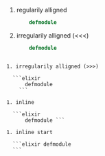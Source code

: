 1. regularily alligned

      ```elixir
          defmodule
      ```

1. irregularily alligned (<<<)

    ```elixir
        defmodule
  ```

1. irregularily alligned (>>>)

    ```elixir
        defmodule
      ```

1. inline

    ```elixir
        defmodule ```

1. inline start

    ```elixir defmodule
    ```

